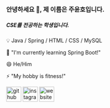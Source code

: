 ### 안녕하세요 👋, 제 이름은 주윤호입니다.

##### CSE를 전공하는 학생입니다.

💡 Java / Spring / HTML / CSS / MySQL

🌱 "I'm currently learning Spring Boot!"

😄 He/Him

⚡ "My hobby is fitness!"

<img src='https://cdn.jsdelivr.net/npm/simple-icons@3.0.1/icons/github.svg' alt='github' height='40'> <img src='https://cdn.jsdelivr.net/npm/simple-icons@3.0.1/icons/instagram.svg' alt='instagram' height='40'> <img src='https://cdn.jsdelivr.net/npm/simple-icons@3.0.1/icons/icloud.svg' alt='website' height='40'>
